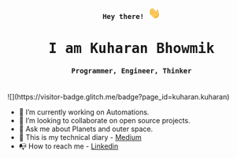 <div>
  <p align="center"><samp><b> Hey there! <img src="https://github.com/kuharan/kuharan/blob/master/Hi.gif" width="25px"> </b></samp></p>
  <p align="center"><h1 align="center"><samp> I am Kuharan Bhowmik </samp></h1></p>
  <p align="center"><h4 align="center"><samp> Programmer, Engineer, Thinker </samp></h4></p>
  <br>
</div>
![](https://visitor-badge.glitch.me/badge?page_id=kuharan.kuharan)
  
- 🤖 I’m currently working on Automations.
- 🚧 I’m looking to collaborate on open source projects.
- 💬 Ask me about Planets and outer space.
- 📑 This is my technical diary - [Medium](https://medium.com/@kuharan)
- 📭 How to reach me - [Linkedin](https://www.linkedin.com/in/kuharan/)
